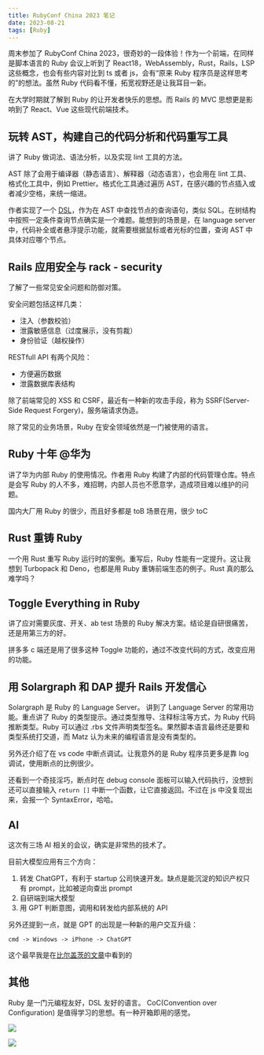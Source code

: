 ```yaml
---
title: RubyConf China 2023 笔记
date: 2023-08-21
tags: [Ruby]
---
```


周末参加了 RubyConf China 2023，很奇妙的一段体验！作为一个前端，在同样是脚本语言的 Ruby 会议上听到了 React18，WebAssembly，Rust，Rails，LSP 这些概念，也会有些内容对比到 ts 或者 js，会有“原来 Ruby 程序员是这样思考的”的想法。虽然 Ruby 代码看不懂，拓宽视野还是让我耳目一新。

在大学时期就了解到 Ruby 的让开发者快乐的思想。而 Rails 的 MVC 思想更是影响到了 React、Vue 这些现代前端技术。

## 玩转 AST，构建自己的代码分析和代码重写工具

讲了 Ruby 做词法、语法分析，以及实现 lint 工具的方法。

AST 除了会用于编译器（静态语言）、解释器（动态语言），也会用在 lint 工具、格式化工具中，例如 Prettier。格式化工具通过遍历 AST，在感兴趣的节点插入或者减少空格，来统一缩进。

作者实现了一个 [DSL](https://github.com/xinminlabs/node-query-ruby)，作为在 AST 中查找节点的查询语句，类似 SQL。在树结构中按照一定条件查询节点确实是一个难题。能想到的场景是，在 language server 中，代码补全或者悬浮提示功能，就需要根据鼠标或者光标的位置，查询 AST 中具体对应哪个节点。

## Rails 应用安全与 rack - security

了解了一些常见安全问题和防御对策。

安全问题包括这样几类：

- 注入（参数校验）
- 泄露敏感信息（过度展示，没有剪裁）
- 身份验证（越权操作）

RESTfull API 有两个风险：

- 方便遍历数据
- 泄露数据库表结构

除了前端常见的 XSS 和 CSRF，最近有一种新的攻击手段，称为 SSRF(Server-Side Request Forgery)，服务端请求伪造。

除了常见的业务场景，Ruby 在安全领域依然是一门被使用的语言。

## Ruby 十年 @华为

讲了华为内部 Ruby 的使用情况。作者用 Ruby 构建了内部的代码管理仓库。特点是会写 Ruby 的人不多，难招聘，内部人员也不愿意学，造成项目难以维护的问题。

国内大厂用 Ruby 的很少，而且好多都是 toB 场景在用，很少 toC

## Rust 重铸 Ruby

一个用 Rust 重写 Ruby 运行时的案例。重写后，Ruby 性能有一定提升。这让我想到 Turbopack 和 Deno，也都是用 Ruby 重铸前端生态的例子。Rust 真的那么难学吗？

## Toggle Everything in Ruby

讲了应对需要灰度、开关、ab test 场景的 Ruby 解决方案。结论是自研很痛苦，还是用第三方的好。

拼多多 c 端还是用了很多这种 Toggle 功能的，通过不改变代码的方式，改变应用的功能。

## 用 Solargraph 和 DAP 提升 Rails 开发信心

Solargraph 是 Ruby 的 Language Server。
讲到了 Language Server 的常用功能。重点讲了 Ruby 的类型提示。通过类型推导、注释标注等方式，为 Ruby 代码推断类型。Ruby 可以通过 .rbs 文件声明类型签名。果然脚本语言最终还是要和类型系统打交道，而 Matz 认为未来的编程语言是没有类型的。

另外还介绍了在 vs code 中断点调试。让我意外的是 Ruby 程序员更多是靠 log 调试，使用断点的比例很少。

还看到一个奇技淫巧，断点时在 debug console 面板可以输入代码执行，没想到还可以直接输入 `return []` 中断一个函数，让它直接返回。不过在 js 中没复现出来，会报一个 SyntaxError，哈哈。

## AI

这次有三场 AI 相关的会议，确实是非常热的技术了。

目前大模型应用有三个方向：

1. 转发 ChatGPT，有利于 startup 公司快速开发。缺点是能沉淀的知识产权只有 prompt，比如被逆向查出 prompt
2. 自研端到端大模型
3. 用 GPT 判断意图，调用和转发给内部系统的 API

另外还提到一点，就是 GPT 的出现是一种新的用户交互升级：

```
cmd -> Windows -> iPhone -> ChatGPT
```

这个最早我是在[比尔盖茨的文章](https://www.nbd.com.cn/articles/2023-03-23/2723535.html)中看到的

## 其他

Ruby 是一门元编程友好，DSL 友好的语言。
CoC(Convention over Configuration) 是值得学习的思想。有一种开箱即用的感觉。

![](https://imbant-blog.oss-cn-shanghai.aliyuncs.com/blog-img/RubyConf2023/1.jpg)

![](https://imbant-blog.oss-cn-shanghai.aliyuncs.com/blog-img/RubyConf2023/2.jpg)
